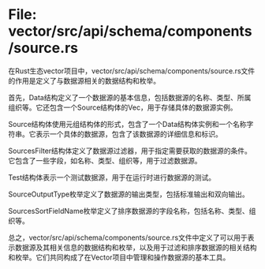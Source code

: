 # File: vector/src/api/schema/components/source.rs

在Rust生态vector项目中，vector/src/api/schema/components/source.rs文件的作用是定义了与数据源相关的数据结构和枚举。

首先，Data结构定义了一个数据源的基本信息，包括数据源的名称、类型、所属组织等。它还包含一个Source结构体的Vec，用于存储具体的数据源实例。

Source结构体使用元组结构体的形式，包含了一个Data结构体实例和一个名称字符串。它表示一个具体的数据源，包含了该数据源的详细信息和标识。

SourcesFilter结构体定义了数据源过滤器，用于指定需要获取的数据源的条件。它包含了一些字段，如名称、类型、组织等，用于过滤数据源。

Test结构体表示一个测试数据源，用于在运行时进行数据源的测试。

SourceOutputType枚举定义了数据源的输出类型，包括标准输出和双向输出。

SourcesSortFieldName枚举定义了排序数据源的字段名称，包括名称、类型、组织等。

总之，vector/src/api/schema/components/source.rs文件中定义了可以用于表示数据源及其相关信息的数据结构和枚举，以及用于过滤和排序数据源的相关结构和枚举。它们共同构成了在Vector项目中管理和操作数据源的基本工具。

